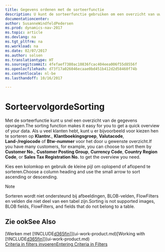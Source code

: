 ```yaml
---
title: Gegevens ordenen met de sorteerfunctie
description: U kunt de sorteerfunctie gebruiken om een overzicht van uw gegevens te krijgen. U kunt bijvoorbeeld klanten sorteren op valutacode om een bepaalde selectie van klanten te krijgen.
documentationcenter: 
author: SusanneWindfeldPedersen
ms.prod: dynamics-nav-2017
ms.topic: article
ms.devlang: na
ms.tgt_pltfrm: na
ms.workload: na
ms.date: 02/07/2017
ms.author: solsen
ms.translationtype: HT
ms.sourcegitcommit: 4fefaef7380ac10836fcac404eea006f55d8556f
ms.openlocfilehash: d73f17a026046ecaae0bd451b412d2d58460f74b
ms.contentlocale: nl-be
ms.lasthandoff: 10/16/2017

---
```

# <a name="sorting"></a><span data-ttu-id="a3c33-104">Sorteervolgorde</span><span class="sxs-lookup"><span data-stu-id="a3c33-104">Sorting</span></span>
<span data-ttu-id="a3c33-105">Met de sorteerfunctie kunt u snel een overzicht van de gegevens opvragen.</span><span class="sxs-lookup"><span data-stu-id="a3c33-105">The sorting function makes it easy for you to get a quick overview of your data.</span></span> <span data-ttu-id="a3c33-106">Als u veel klanten hebt, kunt u er bijvoorbeeld voor kiezen hen te sorteren op **Klantnr.**, **Klantboekingsgroep**, **Valutacode**, **Land-/regiocode** of **Btw-nummer** voor het door u gewenste overzicht.</span><span class="sxs-lookup"><span data-stu-id="a3c33-106">If you have many customers, for example, you can choose to sort them by **Customer No.**, **Customer Posting Group**, **Currency Code**, **Country Region Code**, or **Sales Tax Registration No.** to get the overview you need.</span></span>

<span data-ttu-id="a3c33-107">Kies een kolomkop en gebruik de kleine pijl om oplopend of aflopend te sorteren.</span><span class="sxs-lookup"><span data-stu-id="a3c33-107">Choose a column heading and use the small arrow to sort ascending or descending.</span></span>  

> [!NOTE]  
>   <span data-ttu-id="a3c33-108">Sorteren wordt niet ondersteund bij afbeeldingen, BLOB-velden, FlowFilters en velden die niet deel van een tabel zijn.</span><span class="sxs-lookup"><span data-stu-id="a3c33-108">Sorting is not supported images, BLOB fields, FlowFilters, and fields that do not belong to a table.</span></span>

## <a name="see-also"></a><span data-ttu-id="a3c33-109">Zie ook</span><span class="sxs-lookup"><span data-stu-id="a3c33-109">See Also</span></span>
<span data-ttu-id="a3c33-110">[Werken met [!INCLUDE[d365fin](includes/d365fin_md.md)]](ui-work-product.md)</span><span class="sxs-lookup"><span data-stu-id="a3c33-110">[Working with [!INCLUDE[d365fin](includes/d365fin_md.md)]](ui-work-product.md)</span></span>  
[<span data-ttu-id="a3c33-111">Criteria in filters invoeren</span><span class="sxs-lookup"><span data-stu-id="a3c33-111">Entering Criteria in Filters</span></span>](ui-enter-criteria-filters.md)

